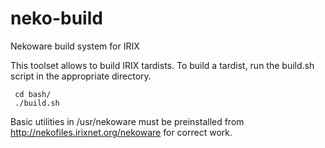# neko-build
Nekoware build system for IRIX 

This toolset allows to build IRIX tardists. To build a tardist, run the build.sh script in the appropriate directory. 
```
 cd bash/
 ./build.sh
```
Basic utilities in /usr/nekoware must be preinstalled from http://nekofiles.irixnet.org/nekoware for correct work.

